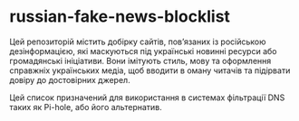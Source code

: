 # russian-fake-news-blocklist

Цей репозиторій містить добірку сайтів, пов’язаних із російською дезінформацією, які маскуються під українські новинні ресурси або громадянські ініціативи. Вони імітують стиль, мову та оформлення справжніх українських медіа, щоб вводити в оману читачів та підірвати довіру до достовірних джерел.

Цей список призначений для використання в системах фільтрації DNS таких як Pi-hole, або його альтернатив.
